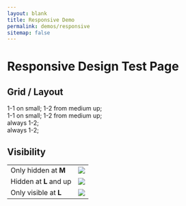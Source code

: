 ```yaml
---
layout: blank
title: Responsive Demo
permalink: demos/responsive
sitemap: false
---
```


<h1 class="p-4">Responsive Design Test Page</h1>

<h2 class="p-4">Grid / Layout</h2>

<div class="p-4">
    <div class="flx">
        <div class="p-2 h-20 w-1-1 m:w-1-2 bg-yellow-22">1-1 on small; 1-2 from medium up;</div>
        <div class="p-2 h-20 w-1-1 m:w-1-2 bg-red-22">1-1 on small; 1-2 from medium up;</div>
    </div>
    <div class="flx">
        <div class="p-2 h-20 w-1-2 bg-yellow-22">always 1-2;</div>
        <div class="p-2 h-20 w-1-2 bg-red-22">always 1-2;</div>
    </div>
</div>

<h2 class="p-4">Visibility</h2>

<div class="p-4">
    <table>
        <tr>
            <td class="w-15 p-3">Only hidden at <b class="c-red-15">M</b></td>
            <td>
                <span class="only-m:hidden">
                    <img class="icon" src="http://cdn.yoshino.digital/svg.php?id=icon-011-s&f=666" yoi-icon />
                </span>
            </td>
        </tr>
        <tr>
            <td class="w-15 p-3">Hidden at <b class="c-red-15">L</b> and up</td>
            <td>
                <span class="l:hidden">
                    <img class="icon" src="http://cdn.yoshino.digital/svg.php?id=icon-011-s&f=666" yoi-icon />
                </span>
            </td>
        </tr>
        <tr>
            <td class="w-15 p-3">Only visible at <b class="c-red-15">L</b></td>
            <td>
                <span class="only-s:hidden only-m:hidden xl:hidde">
                    <img class="icon" src="http://cdn.yoshino.digital/svg.php?id=icon-011-s&f=666" yoi-icon />
                </span>
            </td>
        </tr>
    </table>
</div>